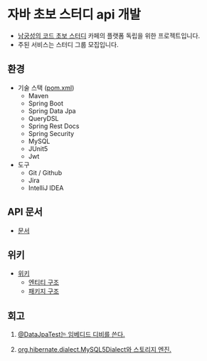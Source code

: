 # 자바 초보 스터디 api 개발
- [남궁성의 코드 초보 스터디](https://cafe.naver.com/javachobostudy) 카페의 플랫폼 독립을 위한 프로젝트입니다.
- 주된 서비스는 스터디 그룹 모집입니다.

## 환경
- 기술 스택 ([pom.xml](https://github.com/code-chobo/dev-api/blob/develop/pom.xml))
    - Maven
    - Spring Boot
    - Spring Data Jpa
    - QueryDSL
    - Spring Rest Docs
    - Spring Security
    - MySQL
    - JUnit5
    - Jwt
- 도구
    - Git / Github
    - Jira
    - IntelliJ IDEA

## API 문서
- [문서](https://code-chobo.github.io/dev-api/)

## 위키
- [위키](https://github.com/code-chobo/dev-api/wiki)
    - [엔티티 구조](https://github.com/code-chobo/dev-api/wiki/%EC%97%94%ED%8B%B0%ED%8B%B0-%EA%B5%AC%EC%A1%B0)
    - [패키지 구조](https://github.com/code-chobo/dev-api/wiki/%ED%8C%A8%ED%82%A4%EC%A7%80-%EA%B5%AC%EC%A1%B0)

## 회고
1. [@DataJpaTest는 임베디드 디비를 쓴다.](https://gracelove91.tistory.com/104?category=917256)

2. [org.hibernate.dialect.MySQL5Dialect와 스토리지 엔진.](https://gracelove91.tistory.com/105?category=917256)